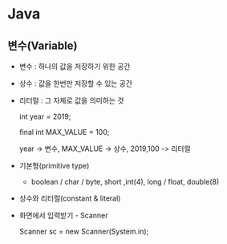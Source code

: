 # Java

## 변수(Variable)

* 변수 : 하나의 값을 저장하기 위한 공간

* 상수 : 값을 한번만 저장할 수 있는 공간

* 리터럴 : 그 자체로 값을 의미하는 것

  int year = 2019;

  final int MAX_VALUE = 100;

  year -> 변수, MAX_VALUE -> 상수, 2019,100 -> 리터럴

* 기본형(primitive type)

  * boolean / char / byte, short ,int(4), long / float, double(8)

* 상수와 리터럴(constant & literal)



* 화면에서 입력받기 - Scanner

  Scanner sc = new Scanner(System.in);